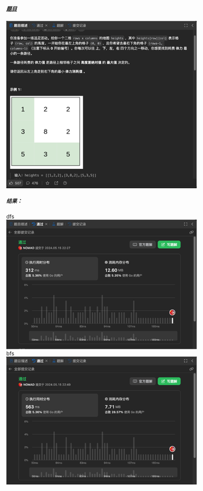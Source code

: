 ##### [题目](https://leetcode.cn/problems/path-with-minimum-effort/description/)
![pic](img.png)
##### 结果：
dfs    
![pic](result_dfs.png)    
bfs    
![pic](result_bfs.png)